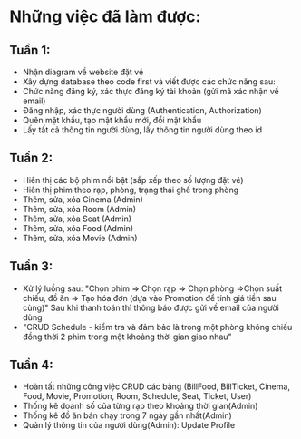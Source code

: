 # Những việc đã làm được:
## Tuần 1:
-	Nhận diagram về website đặt vé
-	Xây dựng database theo code first và viết được các chức năng sau:
-	Chức năng đăng ký, xác thực đăng ký tài khoản (gửi mã xác nhận về email)
-	Đăng nhập, xác thực người dùng (Authentication, Authorization)
-	Quên mật khẩu, tạo mật khẩu mới, đổi mật khẩu
-	Lấy tất cả thông tin người dùng, lấy thông tin người dùng theo id
## Tuần 2:
-	Hiển thị các bộ phim nổi bật (sắp xếp theo số lượng đặt vé) 
-	Hiển thị phim theo rạp, phòng, trạng thái ghế trong phòng 
-	Thêm, sửa, xóa Cinema (Admin) 
-	Thêm, sửa, xóa Room (Admin) 
-	Thêm, sửa, xóa Seat (Admin) 
-	Thêm, sửa, xóa Food (Admin) 
-	Thêm, sửa, xóa Movie (Admin)
## Tuần 3:
-	Xử lý luồng sau:
"Chọn phim => Chọn rạp => Chọn phòng =>Chọn suất chiếu, đồ ăn => Tạo hóa đơn (dựa vào Promotion để tính giá tiền sau cùng)"
Sau khi thanh toán thì thông báo được gửi về email của người dùng
-	"CRUD Schedule - kiểm tra và đảm bảo là trong một phòng không chiếu đồng thời 2 phim trong một khoảng thời gian giao nhau"
## Tuần 4:
-	Hoàn tất những công việc CRUD các bảng (BillFood, BillTicket, Cinema, Food, Movie, Promotion, Room, Schedule, Seat, Ticket, User)
-	Thống kê doanh số của từng rạp theo khoảng thời gian(Admin)
-	Thống kê đồ ăn bán chạy trong 7 ngày gần nhất(Admin)
-	Quản lý thông tin của người dùng(Admin): Update Profile
